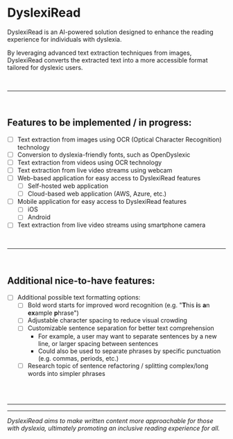 # DyslexiRead

DyslexiRead is an AI-powered solution designed to enhance the reading experience for individuals with dyslexia.

By leveraging advanced text extraction techniques from images, DyslexiRead converts the extracted text into a more accessible format tailored for dyslexic users.

<br />

---

<br />

## Features to be implemented / in progress:

- [ ] Text extraction from images using OCR (Optical Character Recognition) technology
- [ ] Conversion to dyslexia-friendly fonts, such as OpenDyslexic
- [ ] Text extraction from videos using OCR technology
- [ ] Text extraction from live video streams using webcam
- [ ] Web-based application for easy access to DyslexiRead features
  - [ ] Self-hosted web application
  - [ ] Cloud-based web application (AWS, Azure, etc.)
- [ ] Mobile application for easy access to DyslexiRead features
  - [ ] iOS
  - [ ] Android
- [ ] Text extraction from live video streams using smartphone camera

<br />

---

<br />

## Additional nice-to-have features:

- [ ] Additional possible text formatting options:
  - [ ] Bold word starts for improved word recognition (e.g. "**T**his **i**s **a**n **ex**ample **p**hrase")
  - [ ] Adjustable character spacing to reduce visual crowding
  - [ ] Customizable sentence separation for better text comprehension
    - For example, a user may want to separate sentences by a new line, or larger spacing between sentences
    - Could also be used to separate phrases by specific punctuation (e.g. commas, periods, etc.)
  - [ ] Research topic of sentence refactoring / splitting complex/long words into simpler phrases

<br />
<br />

---

---

_DyslexiRead aims to make written content more approachable for those with dyslexia, ultimately promoting an inclusive reading experience for all._
